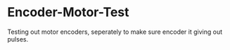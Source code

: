 # Encoder-Motor-Test
Testing out motor encoders, seperately to make sure encoder it giving out pulses.
